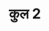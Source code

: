 ---
title: कुल 2
trans: kul 2

type: book

order:
  aagam: 
    position: 1
    depth: 1
  book: 
    position: 2
    depth: 2

parent:
  type: aagam

children:
  type: part
  count: 4    
---